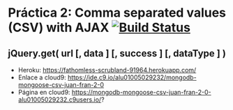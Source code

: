 # Práctica 2: Comma separated values (CSV) with AJAX [![Build Status](https://travis-ci.org/alu0100502923/mongodb-mongoose-csv-juan-fran-2-0.svg?branch=master)](https://travis-ci.org/alu0100502923/mongodb-mongoose-csv-juan-fran-2-0)

## jQuery.get( url [, data ] [, success ] [, dataType ] )

* Heroku: https://fathomless-scrubland-91964.herokuapp.com/
* Enlace a cloud9: https://ide.c9.io/alu01005029232/mongodb-mongoose-csv-juan-fran-2-0
* Página en cloud9: https://mongodb-mongoose-csv-juan-fran-2-0-alu01005029232.c9users.io/?

